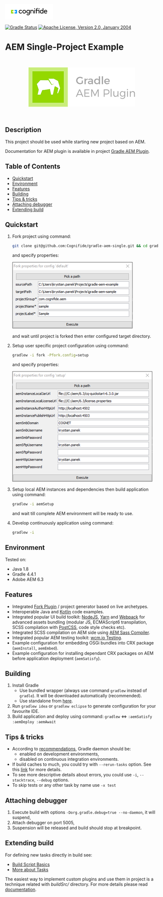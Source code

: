 ![Cognifide logo](docs/cognifide-logo.png)

[![Gradle Status](https://gradleupdate.appspot.com/Cognifide/gradle-aem-single/status.svg)](https://gradleupdate.appspot.com/Cognifide/gradle-aem-single/status)
[![Apache License, Version 2.0, January 2004](https://img.shields.io/github/license/Cognifide/gradle-aem-single.svg?label=License)](http://www.apache.org/licenses/)

# AEM Single-Project Example

<br>
<p align="center">
  <img src="docs/logo.png" alt="Gradle AEM Plugin Logo"/>
</p>
<br>


## Description

This project should be used while starting new project based on AEM.

Documentation for AEM plugin is available in project [Gradle AEM Plugin](https://github.com/Cognifide/gradle-aem-plugin).

## Table of Contents

* [Quickstart](#quickstart)
* [Environment](#environment)
* [Features](#features)
* [Building](#building)
* [Tips &amp; tricks](#tips--tricks)
* [Attaching debugger](#attaching-debugger)
* [Extending build](#extending-build)

## Quickstart

1. Fork project using command:

    ```bash
    git clone git@github.com:Cognifide/gradle-aem-single.git && cd gradle-aem-single && gradlew -i fork
    ```

    and specify properties:

    ![Fork Props Dialog](docs/fork-props-dialog.png)
    
    and wait until project is forked then enter configured target directory.

2. Setup user specific project configuration using command:

    ```bash
    gradlew -i fork -Pfork.config=setup
    ```
    
    and specify properties:

    ![Fork Props Dialog](docs/setup-props-dialog.png)

3. Setup local AEM instances and dependencies then build application using command:

    ```bash
    gradlew -i aemSetup
    ```
    
    and wait till complete AEM environment will be ready to use.
  
4. Develop continuously application using command:

    ```bash
    gradlew -i
    ```

## Environment

Tested on:

* Java 1.8
* Gradle 4.4.1
* Adobe AEM 6.3

## Features

* Integrated [Fork Plugin](https://github.com/neva-dev/gradle-fork-plugin) / project generator based on live archetypes.
* Interoperable Java and [Kotlin](https://kotlinlang.org) code examples.
* Integrated popular UI build toolkit: [NodeJS](https://nodejs.org/en/), [Yarn](https://yarnpkg.com) and [Webpack](https://webpack.github.io/) for advanced assets bundling (modular JS, ECMAScript6 transpilation, SCSS compilation with [PostCSS](http://postcss.org), code style checks etc).
* Integrated SCSS compilation on AEM side using [AEM Sass Compiler](https://github.com/mickleroy/aem-sass-compiler).
* Integrated popular AEM testing toolkit: [wcm.io Testing](http://wcm.io/testing).
* Example configuration for embedding OSGi bundles into CRX package (`aemInstall`, `aemEmbed`).
* Example configuration for installing dependant CRX packages on AEM before application deployment (`aemSatisfy`).

## Building

1. Install Gradle
    * Use bundled wrapper (always use command `gradlew` instead of `gradle`). It will be downloaded automatically (recommended).
    * Use standalone from [here](https://docs.gradle.org/current/userguide/installation.html).
2. Run `gradlew idea` or `gradlew eclipse` to generate configuration for your favourite IDE.
3. Build application and deploy using command: `gradlew` <=> `:aemSatisfy :aemDeploy :aemAwait`

## Tips & tricks

* According to [recommendations](https://docs.gradle.org/current/userguide/gradle_daemon.html), Gradle daemon should be: 
    * enabled on development environments,
    * disabled on continuous integration environments.
* If build caches to much, you could try with `--rerun-tasks` option. See this [link](https://docs.gradle.org/current/userguide/gradle_command_line.html) for more details.
* To see more descriptive details about errors, you could use `-i`, `--stacktrace`, `--debug` options.
* To skip tests or any other task by name use `-x test`

## Attaching debugger

1. Execute build with options `-Dorg.gradle.debug=true --no-daemon`, it will suspend,
2. Attach debugger on port 5005,
3. Suspension will be released and build should stop at breakpoint.

## Extending build

For defining new tasks directly in build see:

 * [Build Script Basics](https://docs.gradle.org/current/userguide/tutorial_using_tasks.html)
 * [More about Tasks](https://docs.gradle.org/current/userguide/more_about_tasks.html)

The easiest way to implement custom plugins and use them in project is a technique related with _buildSrc/_ directory.
For more details please read [documentation](https://docs.gradle.org/current/userguide/organizing_build_logic.html#sec:build_sources).
